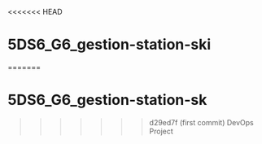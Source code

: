 <<<<<<< HEAD
# 5DS6_G6_gestion-station-ski
=======
# 5DS6_G6_gestion-station-sk
>>>>>>> d29ed7f (first commit)
DevOps Project
